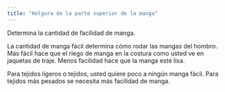 ```yaml
---
title: "Holgura de la parte superior de la manga"
---
```


Determina la cantidad de facilidad de manga.

<Note>

La cantidad de manga fácil determina cómo rodar las mangas del hombro.
Más fácil hace que el riego de manga en la costura como usted ve en jaquetas de traje. Menos facilidad hace que la manga esté lisa.

Para tejidos ligeros o tejidos, usted quiere poco a ningún manga fácil. Para tejidos más pesados se necesita más facilidad de manga.

</Note>




